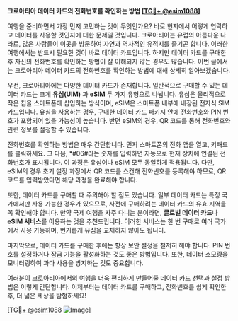 **크로아티아 데이터 카드의 전화번호를 확인하는 방법 [[TG💪+ @esim1088](https://t.me/s/esim1088)]**

여행을 준비하면서 가장 먼저 고민하는 것이 무엇인가요? 바로 현지에서 어떻게 연락하고 데이터를 사용할 것인지에 대한 문제일 것입니다. 크로아티아는 유럽의 아름다운 나라로, 많은 사람들이 이곳을 방문하여 자연과 역사적인 유적지를 즐기곤 합니다. 이러한 여행에서는 반드시 필요한 것이 바로 데이터 카드입니다. 하지만 데이터 카드를 구매한 후 자신의 전화번호를 확인하는 방법이 잘 이해되지 않는 경우도 많습니다. 이번 글에서는 크로아티아 데이터 카드의 전화번호를 확인하는 방법에 대해 상세히 알아보겠습니다.

우선, 크로아티아에는 다양한 데이터 카드가 존재합니다. 일반적으로 구매할 수 있는 데이터 카드는 크게 **유심(UIM)** 과 **eSIM** 두 가지 유형으로 나뉩니다. 유심은 물리적으로 작은 칩을 스마트폰에 삽입하는 방식이며, eSIM은 스마트폰 내부에 내장된 전자식 SIM 카드입니다. 유심을 사용하는 경우, 구매한 데이터 카드 패키지 안에 전화번호와 PIN 번호가 포함되어 있을 가능성이 높습니다. 반면 eSIM의 경우, QR 코드를 통해 전화번호와 관련 정보를 설정할 수 있습니다.

전화번호를 확인하는 방법은 매우 간단합니다. 먼저 스마트폰의 전화 앱을 열고, 키패드를 클릭하세요. 그 다음, *#06#라는 숫자를 입력하면 자동으로 현재 장치에 연결된 전화번호가 표시됩니다. 이 과정은 유심이나 eSIM 모두 동일하게 적용됩니다. 다만, eSIM의 경우 초기 설정 과정에서 QR 코드를 스캔해 전화번호를 등록해야 하므로, QR 코드를 입력받았다면 해당 과정을 완료해야 합니다.

또한, 데이터 카드를 구매할 때 주의해야 할 점도 있습니다. 일부 데이터 카드는 특정 국가에서만 사용 가능한 경우가 있으므로, 사전에 구매하려는 데이터 카드의 유효 지역을 꼭 확인해야 합니다. 만약 국제 여행을 자주 다니는 분이라면, **글로벌 데이터 카드**나 **eSIM 서비스**를 이용하는 것을 추천드립니다. 이러한 서비스는 한 번 구매로 여러 국가에서 사용 가능하며, 번거롭게 유심을 교체하지 않아도 됩니다.

마지막으로, 데이터 카드를 구매한 후에는 항상 보안 설정을 철저히 해야 합니다. PIN 번호를 설정하거나 잠금 기능을 활성화하는 것도 좋은 방법입니다. 또한, 데이터 소모량을 모니터링하여 과다 사용을 방지하는 것도 중요합니다.

여러분이 크로아티아에서의 여행을 더욱 편리하게 만들어줄 데이터 카드 선택과 설정 방법은 이렇게 간단합니다. 이제부터는 데이터 카드를 구매하고, 전화번호를 쉽게 확인한 후, 더 넓은 세상을 탐험하세요! 

[[TG💪+ @esim1088](https://t.me/s/esim1088) ![Image](https://i.postimg.cc/Y0z9fWf4/image.png)]